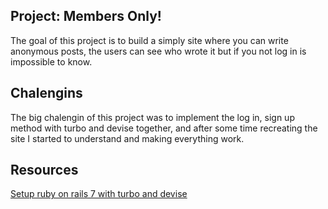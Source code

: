 ## Project: Members Only!

The goal of this project is to build a simply site where you can write anonymous posts, the users can see who wrote it but if you not log in is impossible to know.

## Chalengins

The big chalengin of this project was to implement the log in, sign up method with turbo and devise together, and after some time recreating the site I started to understand and making everything work.

## Resources

[Setup ruby on rails 7 with turbo and devise](https://betterprogramming.pub/devise-auth-setup-in-rails-7-44240aaed4be)
